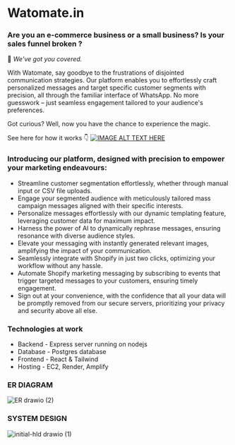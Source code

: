 # Watomate.in

### **Are you an e-commerce business or a small business? Is your sales funnel broken ?**

🤗 *We've got you covered.*

With Watomate, say goodbye to the frustrations of disjointed communication strategies. Our platform enables you to effortlessly craft personalized messages and target specific customer segments with precision, all through the familiar interface of WhatsApp. No more guesswork – just seamless engagement tailored to your audience's preferences.

Got curious? Well, now you have the chance to experience the magic.  

See here for how it works  👇
[![IMAGE ALT TEXT HERE](https://www.youtube.com/watch?v=fIN0sXFfOGw/0.jpg)](https://www.youtube.com/watch?v=fIN0sXFfOGw)


### Introducing our  platform, designed with precision to empower your marketing endeavours:

- Streamline customer segmentation effortlessly, whether through manual input or CSV file uploads.
- Engage your segmented audience with meticulously tailored mass campaign messages aligned with their specific interests.
- Personalize messages effortlessly with our dynamic templating feature, leveraging customer data for maximum impact.
- Harness the power of AI to dynamically rephrase messages, ensuring resonance with diverse audience styles.
- Elevate your messaging with instantly generated relevant images, amplifying the impact of your communication.
- Seamlessly integrate with Shopify in just two clicks, optimizing your workflow without any hassle.
- Automate Shopify marketing messaging by subscribing to events that trigger targeted messages to your customers, ensuring timely engagement.
- Sign out at your convenience, with the confidence that all your data will be promptly removed from our secure servers, prioritizing your privacy and security above all else.


### Technologies at work

- Backend - Express server running on nodejs
- Database - Postgres database
- Frontend - React & Tailwind
- Hosting - EC2, Render, Amplify

### ER DIAGRAM

![ER drawio (2)](https://github.com/ashleshshenoy/watomateapp/assets/73695378/1114e92c-82ee-4f72-977e-ac79074fe8a6)

### SYSTEM DESIGN

![initial-hld drawio (1)](https://github.com/ashleshshenoy/watomateapp/assets/73695378/a775f457-2bf0-487f-aeb2-794976af7ce5)
